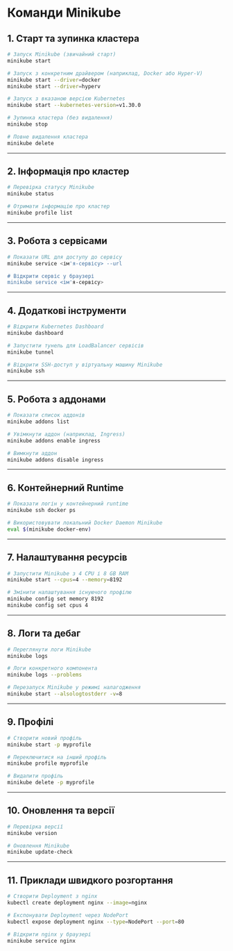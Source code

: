 
# Команди Minikube

## 1. Старт та зупинка кластера
```bash
# Запуск Minikube (звичайний старт)
minikube start

# Запуск з конкретним драйвером (наприклад, Docker або Hyper-V)
minikube start --driver=docker
minikube start --driver=hyperv

# Запуск з вказаною версією Kubernetes
minikube start --kubernetes-version=v1.30.0

# Зупинка кластера (без видалення)
minikube stop

# Повне видалення кластера
minikube delete
```

---

## 2. Інформація про кластер
```bash
# Перевірка статусу Minikube
minikube status

# Отримати інформацію про кластер
minikube profile list
```

---

## 3. Робота з сервісами
```bash
# Показати URL для доступу до сервісу
minikube service <ім'я-сервісу> --url

# Відкрити сервіс у браузері
minikube service <ім'я-сервісу>
```

---

## 4. Додаткові інструменти
```bash
# Відкрити Kubernetes Dashboard
minikube dashboard

# Запустити тунель для LoadBalancer сервісів
minikube tunnel

# Відкрити SSH-доступ у віртуальну машину Minikube
minikube ssh
```

---

## 5. Робота з аддонами
```bash
# Показати список аддонів
minikube addons list

# Увімкнути аддон (наприклад, Ingress)
minikube addons enable ingress

# Вимкнути аддон
minikube addons disable ingress
```

---

## 6. Контейнерний Runtime
```bash
# Показати логін у контейнерний runtime
minikube ssh docker ps

# Використовувати локальний Docker Daemon Minikube
eval $(minikube docker-env)
```

---

## 7. Налаштування ресурсів
```bash
# Запустити Minikube з 4 CPU і 8 GB RAM
minikube start --cpus=4 --memory=8192

# Змінити налаштування існуючого профілю
minikube config set memory 8192
minikube config set cpus 4
```

---

## 8. Логи та дебаг
```bash
# Переглянути логи Minikube
minikube logs

# Логи конкретного компонента
minikube logs --problems

# Перезапуск Minikube у режимі налагодження
minikube start --alsologtostderr -v=8
```

---

## 9. Профілі
```bash
# Створити новий профіль
minikube start -p myprofile

# Переключитися на інший профіль
minikube profile myprofile

# Видалити профіль
minikube delete -p myprofile
```

---

## 10. Оновлення та версії
```bash
# Перевірка версії
minikube version

# Оновлення Minikube
minikube update-check
```

---

## 11. Приклади швидкого розгортання
```bash
# Створити Deployment з nginx
kubectl create deployment nginx --image=nginx

# Експонувати Deployment через NodePort
kubectl expose deployment nginx --type=NodePort --port=80

# Відкрити nginx у браузері
minikube service nginx
```
